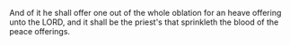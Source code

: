 And of it he shall offer one out of the whole oblation for an heave offering unto the LORD, and it shall be the priest's that sprinkleth the blood of the peace offerings.
